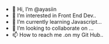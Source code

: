 - 👋 Hi, I’m @ayasiin
- 👀 I’m interested in Front End Dev..
- 🌱 I’m currently learning Javascript...
- 💞️ I’m looking to collaborate on ...
- 📫 How to reach me .on my Git Hub..

<!---
ayasiin/ayasiin is a ✨ special ✨ repository because its `README.md` (this file) appears on your GitHub profile.
You can click the Preview link to take a look at your changes.
--->
